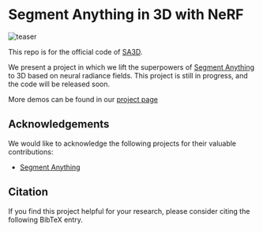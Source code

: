 # Segment Anything in 3D with NeRF

![teaser](imgs/teaser.gif)
<!-- # Anything-3D -->

This repo is for the official code of [SA3D](https://arxiv.org/abs/2304.10261). 

We present a project in which we lift the superpowers of [Segment Anything](https://github.com/facebookresearch/segment-anything) to 3D based on neural radiance fields. This project is still in progress, and the code will be released soon. 

More demos can be found in our [project page](https://jumpat.github.io/SA3D/)




## Acknowledgements
We would like to acknowledge the following projects for their valuable contributions:
- [Segment Anything](https://github.com/facebookresearch/segment-anything)

## Citation
If you find this project helpful for your research, please consider citing the following BibTeX entry.
```BibTex
```

